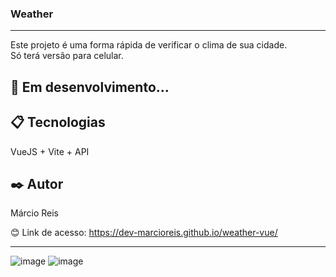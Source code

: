 ### Weather

---

Este projeto é uma forma rápida de verificar o clima de sua cidade.<br>
Só terá versão para celular.

## 🚀 Em desenvolvimento...

## 📋 Tecnologias
VueJS + Vite + API

## ✒️ Autor
Márcio Reis

😊 Link de acesso: https://dev-marcioreis.github.io/weather-vue/

---
![image](https://user-images.githubusercontent.com/122680054/235311406-a6372b66-cd0b-4276-9236-e3b850e76edd.png)
![image](https://user-images.githubusercontent.com/122680054/235311420-003ab5cf-e1d7-4607-8e6b-01f04e9e456a.png)

